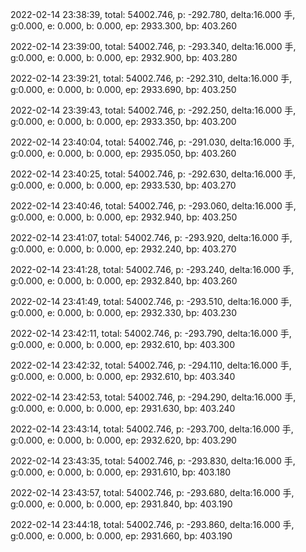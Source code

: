 2022-02-14 23:38:39, total: 54002.746, p: -292.780, delta:16.000 手, g:0.000, e: 0.000, b: 0.000, ep: 2933.300, bp: 403.260

2022-02-14 23:39:00, total: 54002.746, p: -293.340, delta:16.000 手, g:0.000, e: 0.000, b: 0.000, ep: 2932.900, bp: 403.280

2022-02-14 23:39:21, total: 54002.746, p: -292.310, delta:16.000 手, g:0.000, e: 0.000, b: 0.000, ep: 2933.690, bp: 403.250

2022-02-14 23:39:43, total: 54002.746, p: -292.250, delta:16.000 手, g:0.000, e: 0.000, b: 0.000, ep: 2933.350, bp: 403.200

2022-02-14 23:40:04, total: 54002.746, p: -291.030, delta:16.000 手, g:0.000, e: 0.000, b: 0.000, ep: 2935.050, bp: 403.260

2022-02-14 23:40:25, total: 54002.746, p: -292.630, delta:16.000 手, g:0.000, e: 0.000, b: 0.000, ep: 2933.530, bp: 403.270

2022-02-14 23:40:46, total: 54002.746, p: -293.060, delta:16.000 手, g:0.000, e: 0.000, b: 0.000, ep: 2932.940, bp: 403.250

2022-02-14 23:41:07, total: 54002.746, p: -293.920, delta:16.000 手, g:0.000, e: 0.000, b: 0.000, ep: 2932.240, bp: 403.270

2022-02-14 23:41:28, total: 54002.746, p: -293.240, delta:16.000 手, g:0.000, e: 0.000, b: 0.000, ep: 2932.840, bp: 403.260

2022-02-14 23:41:49, total: 54002.746, p: -293.510, delta:16.000 手, g:0.000, e: 0.000, b: 0.000, ep: 2932.330, bp: 403.230

2022-02-14 23:42:11, total: 54002.746, p: -293.790, delta:16.000 手, g:0.000, e: 0.000, b: 0.000, ep: 2932.610, bp: 403.300

2022-02-14 23:42:32, total: 54002.746, p: -294.110, delta:16.000 手, g:0.000, e: 0.000, b: 0.000, ep: 2932.610, bp: 403.340

2022-02-14 23:42:53, total: 54002.746, p: -294.290, delta:16.000 手, g:0.000, e: 0.000, b: 0.000, ep: 2931.630, bp: 403.240

2022-02-14 23:43:14, total: 54002.746, p: -293.700, delta:16.000 手, g:0.000, e: 0.000, b: 0.000, ep: 2932.620, bp: 403.290

2022-02-14 23:43:35, total: 54002.746, p: -293.830, delta:16.000 手, g:0.000, e: 0.000, b: 0.000, ep: 2931.610, bp: 403.180

2022-02-14 23:43:57, total: 54002.746, p: -293.680, delta:16.000 手, g:0.000, e: 0.000, b: 0.000, ep: 2931.840, bp: 403.190

2022-02-14 23:44:18, total: 54002.746, p: -293.860, delta:16.000 手, g:0.000, e: 0.000, b: 0.000, ep: 2931.660, bp: 403.190